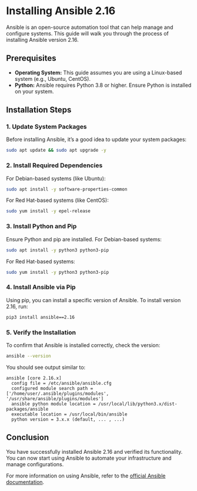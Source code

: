 # Installing Ansible 2.16

Ansible is an open-source automation tool that can help manage and configure systems. This guide will walk you through the process of installing Ansible version 2.16.

## Prerequisites

- **Operating System:** This guide assumes you are using a Linux-based system (e.g., Ubuntu, CentOS).
- **Python:** Ansible requires Python 3.8 or higher. Ensure Python is installed on your system.

## Installation Steps

### 1. Update System Packages

Before installing Ansible, it’s a good idea to update your system packages:

```bash
sudo apt update && sudo apt upgrade -y
```

### 2. Install Required Dependencies

For Debian-based systems (like Ubuntu):

```bash
sudo apt install -y software-properties-common
```

For Red Hat-based systems (like CentOS):

```bash
sudo yum install -y epel-release
```

### 3. Install Python and Pip

Ensure Python and pip are installed. For Debian-based systems:

```bash
sudo apt install -y python3 python3-pip
```

For Red Hat-based systems:

```bash
sudo yum install -y python3 python3-pip
```

### 4. Install Ansible via Pip

Using pip, you can install a specific version of Ansible. To install version 2.16, run:

```bash
pip3 install ansible==2.16
```

### 5. Verify the Installation

To confirm that Ansible is installed correctly, check the version:

```bash
ansible --version
```

You should see output similar to:

```
ansible [core 2.16.x]
  config file = /etc/ansible/ansible.cfg
  configured module search path = ['/home/user/.ansible/plugins/modules', '/usr/share/ansible/plugins/modules']
  ansible python module location = /usr/local/lib/python3.x/dist-packages/ansible
  executable location = /usr/local/bin/ansible
  python version = 3.x.x (default, ... , ...)
```
## Conclusion

You have successfully installed Ansible 2.16 and verified its functionality. You can now start using Ansible to automate your infrastructure and manage configurations.

For more information on using Ansible, refer to the [official Ansible documentation](https://docs.ansible.com/ansible/latest/index.html).
